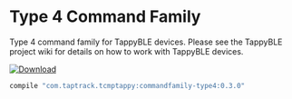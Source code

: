 # Type 4 Command Family
Type 4 command family for TappyBLE devices. Please see the TappyBLE project wiki for details on how
to work with TappyBLE devices.

[ ![Download](https://api.bintray.com/packages/taptrack/maven/commandfamily-type4/images/download.svg) ](https://bintray.com/taptrack/maven/commandfamily-type4/_latestVersion)

```groovy
compile "com.taptrack.tcmptappy:commandfamily-type4:0.3.0"
```

